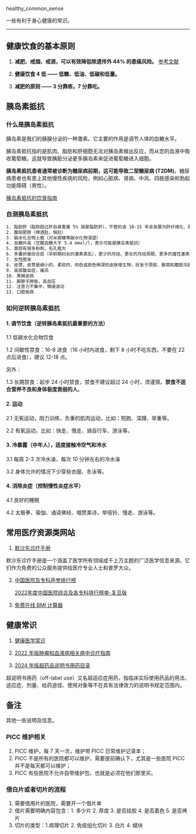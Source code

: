  healthy_common_sense

一些有利于身心健康的常识。

----

## 健康饮食的基本原则

1. **减肥、戒烟、戒酒，可以有效降低除遗传外 44% 的患癌风险。** [参考文献](/文献资料/PIIS0140673622014386.pdf)

2. **健康饮食 4 低 —— 低糖、低油、低碳和低量。**

3. **减肥的原则 —— 3 分靠练，7 分靠吃。**

## 胰岛素抵抗

### 什么是胰岛素抵抗

胰岛素是我们的胰腺分泌的一种激素。它主要的作用是调节人体的血糖水平。

胰岛素抵抗指的是肌肉、脂肪和肝细胞无法对胰岛素做出反应，而从您的血液中吸收葡萄糖。这就导致胰脏分泌更多胰岛素来促进葡萄糖进入细胞。

**胰岛素抵抗患者通常被诊断为糖尿病前期，这可能导致二型糖尿病 (T2DM)**。糖尿病患者也有患上其他慢性疾病的风险，例如心脏病、肾病、中风、四肢感染和勃起功能障碍（男性）。

[胰岛素抵抗的饮食指南](/胰岛素抵抗-胰岛素抵抗的饮食指南.pdf)

### 自测胰岛素抵抗

```bash
1. 脂肪肝（脂肪超过肝自身重量 5% 就是脂肪肝），不管的话 10-15 年会发展为肝纤维化、肝硬化，甚至肝细胞癌
2. 腹部肥胖（啤酒肚、锅肚）
3. 碳水化合物上瘾（对米面糖等碳水化物渴望）
4. 血糖升高（空腹血糖大于 5.4 mmol/l，表示可能是胰岛素抵抗）
5. 面部有很多粉刺，毛孔粗大
6. 多囊卵巢综合症（孕龄期妇女的激素紊乱），更少的月经、更长的月经周期、更多的雄性激素水平
7. 女性脱发
8. 皮赘，皮赘是细小的、柔软的、肉色或颜色稍深的皮肤增生物，好发于颈部、腋窝和腹股沟部位
9. 高尿酸血症，痛风
10. 黑棘皮病
11. 脚脖子肿胀，高血压
12. 注意力不集中，情绪波动
13. 口腔疾病
```

### 如何逆转胰岛素抵抗

#### 1. 调节饮食（逆转胰岛素抵抗最重要的方法）

1.1 低碳水化合物饮食

1.2 间歇性禁食：16-8 进食（16 小时内进食，剩下 8 小时不吃东西，不要在 22 点后进食），建议 12-18 点。

另外：

1.3 长期禁食：起步 24 小时禁食，禁食不建议超过 24 小时，须谨慎。**禁食不适合营养不良和身体极度衰弱的人**。

#### 2. 运动

2.1 无氧运动，阻力训练，负重的肌肉运动，比如：短跑、深蹲、举重等。

2.2 有氧运动，比如：快走、慢走、骑自行车、游泳等。

#### 3. 冷暴露（中年人），适度接触冷空气和冷水

3.1 每周 2-3 次冷水澡，每次 10 分钟左右的冷水澡

3.2 身体允许的情况下少穿些衣服、冬泳等。

#### 4. 消除炎症（控制慢性炎症水平）

4.1 良好的睡眠

4.2 太极拳、瑜伽、诵读佛经、唱赞美诗，举哑铃、慢走、游泳等。

## 常用医疗资源类网站

1. [默沙东诊疗手册](https://www.msdmanuals.cn/)

默沙东诊疗手册是一个涵盖了医学所有领域成千上万主题的广泛医学信息来源。它们作为免费的公众服务提供给医疗专业人士和普罗大众。

2. [中国医院及专科声誉排行榜](https://rank.cn-healthcare.com/fudan/national-general)

   [2022年度中国医院综合及各专科排行榜单-复旦版](/复旦版《2022年度中国医院综合及各专科排行榜》.pdf)

3. [免费在线 BMI 计算器](https://cn.onlinebmicalculator.com/)

## 健康常识

1. [健康医学常识](/健康医学常识)

2. [2022 年版肿瘤和血液病相关病中诊疗指南](/2022版肿瘤和血液病相关病种诊疗指南)

3. [2024 年版超药品说明书用药目录](/超药品说明书用药目录（2024年版）.xlsx)

超说明书用药（off-label use）又名超适应症用药，指临床实际使用药品的用法、适应症、剂量、给药途径、使用对象等不在具有法律效力的说明书规定范围内。

## 备注


其他一些说明及信息。

### PICC 维护相关

1. PICC 维护，每 7 天一次，维护带 PICC 日常维护记录本；
2. PICC 不是所有的医院都可以维护，需要提前确认下，尤其是一些医院 PICC 并不是每天都可以维护；
3. PICC 有些医院不允许自带维护包，也就是必须在他们那里买。

### 借白片或者切片的流程

1. 需要借用片的医院，需要开一个借片单
2. 借片需要明确内容包含：1. 多少片 2. 厚度 3. 是否挂胶 4. 是否着色 5. 是否烤片
3. 切片的类型：1.病理切片 2. 免疫组化切片 3. 白片 4. 蜡块

